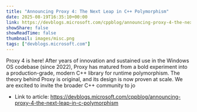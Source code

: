 ```yaml
---
title: "Announcing Proxy 4: The Next Leap in C++ Polymorphism"
date: 2025-08-19T16:35:10+00:00
link: https://devblogs.microsoft.com/cppblog/announcing-proxy-4-the-next-leap-in-c-polymorphism
showShare: false
showReadTime: false
thumbnail: images/misc.png
tags: ["devblogs.microsoft.com"]
---
```

Proxy 4 is here! After years of innovation and sustained use in the Windows OS codebase (since 2022), Proxy has matured from a bold experiment into a production-grade, modern C++ library for runtime polymorphism. The theory behind Proxy is original, and its design is now proven at scale. We are excited to invite the broader C++ community to jo

- Link to article: https://devblogs.microsoft.com/cppblog/announcing-proxy-4-the-next-leap-in-c-polymorphism